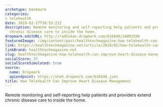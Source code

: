 ```yaml
---
archetype: bookmark
categories:
- telehealth
date: 2019-02-27T10:53:21Z
description: Remote monitoring and self-reporting help patients and providers extend
  chronic disease care to inside the home.
dropmark.editURL: http://radhikan.dropmark.com/616548/18093590
featuredImage: /img/content/post/healthtechmagazine-how-telehealth-can-improve-heart-disease-management.jpg
link: https://healthtechmagazine.net/article/2019/02/how-telehealth-can-improve-heart-disease-management
linkBrand: healthtechmagazine.net
slug: healthtechmagazine-how-telehealth-can-improve-heart-disease-management
socialScore: 37
socialScoreSimulated: true
source:
  name: Dropmark
  apiendpoint: https://shah.dropmark.com/616548.json
title: How Telehealth Can Improve Heart Disease Management
---
```

Remote monitoring and self-reporting help patients and providers extend chronic disease care to inside the home.